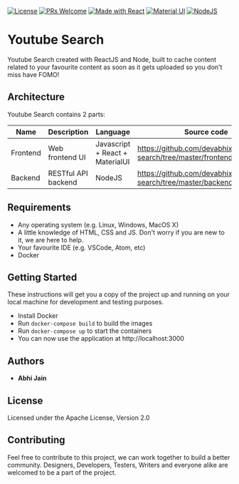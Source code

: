 [![License](https://img.shields.io/badge/license-Apache%202.0-green.svg)](https://github.com/devabhixda/youtube-search/blob/master/LICENSE)
[![PRs Welcome](https://img.shields.io/badge/PRs-welcome-brightgreen.svg?style=flat-square)](https://github.com/devabhixda/youtube-search/pulls)
[![Made with React](https://img.shields.io/badge/Made_with-React-blue.svg)](https://reactjs.org/)
[![Material UI](https://img.shields.io/badge/Material-UI-blue.svg)](https://material-ui.com/)
[![NodeJS](https://img.shields.io/badge/node-latest-blue)](https://nodejs.org/en/)

# Youtube Search

Youtube Search created with ReactJS and Node, built to cache content related to your favourite content as soon as it gets uploaded so you don't miss have FOMO!

## Architecture

Youtube Search contains 2 parts:

Name | Description | Language | Source code
----|------|----|----
Frontend | Web frontend UI | Javascript + React + MaterialUI | https://github.com/devabhixda/youtube-search/tree/master/frontend
Backend | RESTful API backend | NodeJS | https://github.com/devabhixda/youtube-search/tree/master/backend


## Requirements 
* Any operating system (e.g. Linux, Windows, MacOS X)
* A little knowledge of HTML, CSS and JS. Don't worry if you are new to it, we are here to help.
* Your favourite IDE (e.g. VSCode, Atom, etc)
* Docker

## Getting Started

These instructions will get you a copy of the project up and running on your local machine for development and testing purposes.
* Install Docker
* Run `docker-compose build` to build the images
* Run `docker-compose up` to start the containers
* You can now use the application at http://localhost:3000



## Authors
 
* **Abhi Jain**

## License

Licensed under the Apache License, Version 2.0

## Contributing
Feel free to contribute to this project, we can work together to build a better community. Designers, Developers, Testers, Writers and everyone alike are welcomed to be a part of the project.
